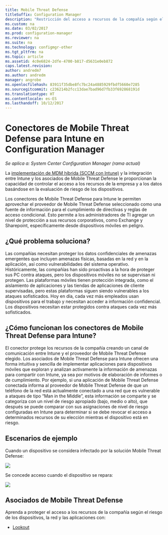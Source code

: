 ```yaml
---
title: Mobile Threat Defense
titleSuffix: Configuration Manager
description: "Restricción del acceso a recursos de la compañía según el riesgo de las aplicaciones, la red y los dispositivos mediante Configuration Manager y asociados de Mobile Threat Defense para Intune"
ms.custom: na
ms.date: 03/02/2017
ms.prod: configuration-manager
ms.reviewer: na
ms.suite: na
ms.technology: configmgr-other
ms.tgt_pltfrm: na
ms.topic: article
ms.assetid: 4c0e6824-2dfe-4700-b817-d5631e0eb872
caps.latest.revision: 
author: andredm7
ms.author: andredm
manager: angrobe
ms.openlocfilehash: 83911f35dbe8fc7bc24a4885929fbdf5660e7285
ms.sourcegitcommit: c236214b2fcc13dae7bad96d7fb33f692868191d
ms.translationtype: HT
ms.contentlocale: es-ES
ms.lasthandoff: 10/12/2017
---
```

# <a name="intune-mobile-threat-defense-connectors-in-configuration-manager"></a>Conectores de Mobile Threat Defense para Intune en Configuration Manager

*Se aplica a: System Center Configuration Manager (rama actual)*

La [implementación de MDM híbrida (SCCM con Intune)](https://docs.microsoft.com/sccm/mdm/understand/choose-between-standalone-intune-and-hybrid-mobile-device-management) y la integración entre Intune y los asociados de Mobile Threat Defense le proporcionan la capacidad de controlar el acceso a los recursos de la empresa y a los datos basándose en la evaluación de riesgo de los dispositivos.

Los conectores de Mobile Threat Defense para Intune le permiten aprovechar el proveedor de Mobile Threat Defense seleccionado como una fuente de información para el cumplimiento de directivas y reglas de acceso condicional. Esto permite a los administradores de TI agregar un nivel de protección a sus recursos corporativos, como Exchange y Sharepoint, específicamente desde dispositivos móviles en peligro.

## <a name="what-problem-does-this-solve"></a>¿Qué problema soluciona?

Las compañías necesitan proteger los datos confidenciales de amenazas emergentes que incluyen amenazas físicas, basadas en la red y en la aplicación, así como vulnerabilidades del sistema operativo.
Históricamente, las compañías han sido proactivas a la hora de proteger sus PC contra ataques, pero los dispositivos móviles no se supervisan ni protegen. Las plataformas móviles tienen protección integrada, como el aislamiento de aplicaciones y las tiendas de aplicaciones de cliente supervisadas, pero estas plataformas siguen siendo vulnerables a los ataques sofisticados. Hoy en día, cada vez más empleados usan dispositivos para el trabajo y necesitan acceder a información confidencial. Los dispositivos necesitan estar protegidos contra ataques cada vez más sofisticados.

## <a name="how-the-intune-mobile-threat-defense-connectors-work"></a>¿Cómo funcionan los conectores de Mobile Threat Defense para Intune?

El conector protege los recursos de la compañía creando un canal de comunicación entre Intune y el proveedor de Mobile Threat Defense elegido. Los asociados de Mobile Threat Defense para Intune ofrecen una forma intuitiva y sencilla de implementar aplicaciones para dispositivos móviles que exploran y analizan activamente la información de amenazas para compartir con Intune, ya sea por motivos de elaboración de informes o de cumplimiento. Por ejemplo, si una aplicación de Mobile Threat Defense conectada informa al proveedor de Mobile Threat Defense de que un teléfono de la red está actualmente conectado a una red que es vulnerable a ataques de tipo “Man in the Middle”, esta información se comparte y se categoriza con un nivel de riesgo apropiado (bajo, medio o alto), que después se puede comparar con sus asignaciones de nivel de riesgo configuradas en Intune para determinar si se debe revocar el acceso a determinados recursos de su elección mientras el dispositivo está en riesgo.

## <a name="sample-scenarios"></a>Escenarios de ejemplo

Cuando un dispositivo se considera infectado por la solución Mobile Threat Defense:

![](http://i.imgur.com/Li1WUOU.png)

Se concede acceso cuando el dispositivo se repara:

![](http://i.imgur.com/VCIwpdz.png)

## <a name="mobile-threat-defense-partners"></a>Asociados de Mobile Threat Defense

Aprenda a proteger el acceso a los recursos de la compañía según el riesgo de los dispositivos, la red y las aplicaciones con:

- [Lookout](https://docs.microsoft.com/sccm/protect/deploy-use/lookout-mobile-threat-defense-in-configuration-manager)
